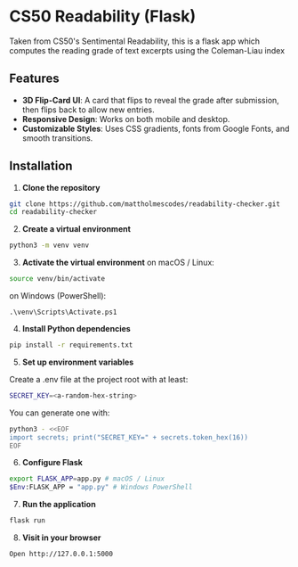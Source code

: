 # CS50 Readability (Flask)

Taken from CS50's Sentimental Readability, this is a flask app which computes the reading grade of text excerpts using the Coleman-Liau index

## Features

- **3D Flip-Card UI**: A card that flips to reveal the grade after submission, then flips back to allow new entries.
- **Responsive Design**: Works on both mobile and desktop.
- **Customizable Styles**: Uses CSS gradients, fonts from Google Fonts, and smooth transitions.

## Installation

1. **Clone the repository**
```bash
git clone https://github.com/mattholmescodes/readability-checker.git
cd readability-checker
```

2. **Create a virtual environment**
```bash
python3 -m venv venv
```

3. **Activate the virtual environment**
on macOS / Linux:
```bash
source venv/bin/activate
```

on Windows (PowerShell):
```
.\venv\Scripts\Activate.ps1
```

4. **Install Python dependencies**
```bash
pip install -r requirements.txt
```

5. **Set up environment variables**

Create a .env file at the project root with at least:
```bash
SECRET_KEY=<a-random-hex-string>
```

You can generate one with:
```bash
python3 - <<EOF
import secrets; print("SECRET_KEY=" + secrets.token_hex(16))
EOF
```

6. **Configure Flask**
```bash
export FLASK_APP=app.py # macOS / Linux
$Env:FLASK_APP = "app.py" # Windows PowerShell
```

7. **Run the application**
```bash
flask run
```

8. **Visit in your browser**
```bash
Open http://127.0.0.1:5000
```